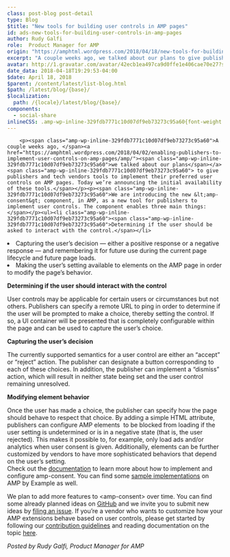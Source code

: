 ```yaml
---
class: post-blog post-detail
type: Blog
$title: "New tools for building user controls in AMP pages"
id: ads-new-tools-for-building-user-controls-in-amp-pages
author: Rudy Galfi
role:  Product Manager for AMP
origin: "https://amphtml.wordpress.com/2018/04/18/new-tools-for-building-user-controls-in-amp-pages/amp/"
excerpt: "A couple weeks ago, we talked about our plans to give publishers and tech vendors tools to implement their preferred user controls on AMP pages. Today we’re announcing the initial availability of these tools. We are introducing the new &#60;amp-consent&#62; component, in AMP, as a new tool for publishers to implement user controls. The component [&#8230;]"
avatar: http://1.gravatar.com/avatar/42ecb1ea497ca9d0ffe1e406cae70e27?s=96&d=identicon&r=G
date_data: 2018-04-18T19:29:53-04:00
$date: April 18, 2018
$parent: /content/latest/list-blog.html
$path: /latest/blog/{base}/
$localization:
  path: /{locale}/latest/blog/{base}/
components:
  - social-share
inlineCSS: .amp-wp-inline-329fdb7771c10d07df9eb73273c95a60{font-weight:400;}
---
```


<div class="amp-wp-article-content">

		<p><span class="amp-wp-inline-329fdb7771c10d07df9eb73273c95a60">A couple weeks ago, </span><a href="https://amphtml.wordpress.com/2018/04/02/enabling-publishers-to-implement-user-controls-on-amp-pages/amp/"><span class="amp-wp-inline-329fdb7771c10d07df9eb73273c95a60">we talked about our plans</span></a><span class="amp-wp-inline-329fdb7771c10d07df9eb73273c95a60"> to give publishers and tech vendors tools to implement their preferred user controls on AMP pages. Today we’re announcing the initial availability of these tools.</span></p><p><span class="amp-wp-inline-329fdb7771c10d07df9eb73273c95a60">We are introducing the new &lt;amp-consent&gt; component, in AMP, as a new tool for publishers to implement user controls. The component enables three main things:</span></p><ul><li class="amp-wp-inline-329fdb7771c10d07df9eb73273c95a60"><span class="amp-wp-inline-329fdb7771c10d07df9eb73273c95a60">Determining if the user should be asked to interact with the control.</span></li>
<li class="amp-wp-inline-329fdb7771c10d07df9eb73273c95a60"><span class="amp-wp-inline-329fdb7771c10d07df9eb73273c95a60">Capturing the user’s decision — either a positive response or a negative response — and remembering it for future use during the current page lifecycle and future page loads.</span></li>
<li class="amp-wp-inline-329fdb7771c10d07df9eb73273c95a60"><span class="amp-wp-inline-329fdb7771c10d07df9eb73273c95a60">Making the user’s setting available to elements on the AMP page in order to modify the page’s behavior.</span></li>
</ul><p><b>Determining if the user should interact with the control</b></p><p><span class="amp-wp-inline-329fdb7771c10d07df9eb73273c95a60">User controls may be applicable for certain users or circumstances but not others. Publishers can specify a remote URL to ping in order to determine if the user will be prompted to make a choice, thereby setting the control. If so, a UI container will be presented that is completely configurable within the page and can be used to capture the user’s choice.</span></p><p><b>Capturing the user’s decision</b></p><p><span class="amp-wp-inline-329fdb7771c10d07df9eb73273c95a60">The currently supported semantics for a user control are either an “accept” or “reject” action. The publisher can designate a button corresponding to each of these choices. In addition, the publisher can implement a “dismiss” action, which will result in neither state being set and the user control remaining unresolved.</span></p><p><b>Modifying element behavior</b></p><p><span class="amp-wp-inline-329fdb7771c10d07df9eb73273c95a60">Once the user has made a choice, the publisher can specify how the page should behave to respect that choice. By adding a simple HTML attribute, publishers can configure AMP elements  to be blocked from loading if the user setting is undetermined or is in a negative state (that is, the user rejected). This makes it possible to, for example, only load ads and/or analytics when user consent is given. Additionally, elements can be further customized by vendors to have more sophisticated behaviors that depend on the user’s setting.</span><br/><span class="amp-wp-inline-329fdb7771c10d07df9eb73273c95a60">Check out the </span><a href="https://www.ampproject.org/docs/reference/components/amp-consent"><span class="amp-wp-inline-329fdb7771c10d07df9eb73273c95a60">documentation</span></a><span class="amp-wp-inline-329fdb7771c10d07df9eb73273c95a60"> to learn more about how to implement and configure amp-consent. You can find some </span><a href="https://ampbyexample.com/#user_consent"><span class="amp-wp-inline-329fdb7771c10d07df9eb73273c95a60">sample</span> <span class="amp-wp-inline-329fdb7771c10d07df9eb73273c95a60">i</span><span class="amp-wp-inline-329fdb7771c10d07df9eb73273c95a60">mplementations</span></a><span class="amp-wp-inline-329fdb7771c10d07df9eb73273c95a60"> on AMP by Example as well.</span></p><p><span class="amp-wp-inline-329fdb7771c10d07df9eb73273c95a60">We plan to add more features to &lt;amp-consent&gt; over time. You can find some already planned ideas on </span><a href="https://github.com/ampproject/amphtml/issues/13716#issuecomment-382474345"><span class="amp-wp-inline-329fdb7771c10d07df9eb73273c95a60">GitHub</span></a><span class="amp-wp-inline-329fdb7771c10d07df9eb73273c95a60"> and we invite you to submit new ideas by </span><a href="https://github.com/ampproject/amphtml/issues/new"><span class="amp-wp-inline-329fdb7771c10d07df9eb73273c95a60">filing an issue</span></a><span class="amp-wp-inline-329fdb7771c10d07df9eb73273c95a60">. If you’re a vendor who wants to customize how your AMP extensions behave based on user controls, please get started by following our </span><a href="https://www.ampproject.org/contribute/"><span class="amp-wp-inline-329fdb7771c10d07df9eb73273c95a60">contribution guidelines</span></a><span class="amp-wp-inline-329fdb7771c10d07df9eb73273c95a60"> and reading documentation on the topic </span><a href="https://github.com/ampproject/amphtml/blob/master/extensions/amp-consent/customizing-extension-behaviors-on-consent.md"><span class="amp-wp-inline-329fdb7771c10d07df9eb73273c95a60">here</span></a><span class="amp-wp-inline-329fdb7771c10d07df9eb73273c95a60">.</span></p><p><i><span class="amp-wp-inline-329fdb7771c10d07df9eb73273c95a60">Posted by Rudy Galfi, Product Manager for AMP</span></i></p>	</div>

	

</div>


